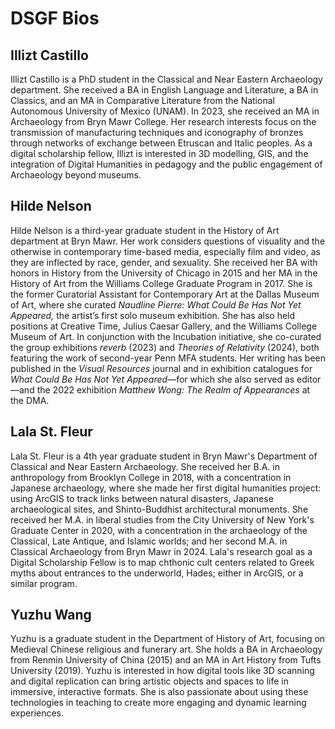# DSGF Bios



## Illizt Castillo

<!--- ![Illizt Castillo](../media/castillo-i.jpg) --->

Illizt Castillo is a PhD student in the Classical and Near Eastern Archaeology department. She received a BA in English Language and Literature, a BA in Classics, and an MA in Comparative Literature from the National Autonomous University of Mexico (UNAM). In 2023, she received an MA in Archaeology from Bryn Mawr College. Her research interests focus on the transmission of manufacturing techniques and iconography of bronzes through networks of exchange between Etruscan and Italic peoples. As a digital scholarship fellow, Illizt is interested in 3D modelling, GIS, and the integration of Digital Humanities in pedagogy and the public engagement of Archaeology beyond museums.

## Hilde Nelson

<!--- ![Hilde Nelson](../media/nelson-h.jpg) --->

Hilde Nelson is a third-year graduate student in the History of Art department at Bryn Mawr. Her work considers questions of visuality and the otherwise in contemporary time-based media, especially film and video, as they are inflected by race, gender, and sexuality. She received her BA with honors in History from the University of Chicago in 2015 and her MA in the History of Art from the Williams College Graduate Program in 2017.  She is the former Curatorial Assistant for Contemporary Art at the Dallas Museum of Art, where she curated *Naudline Pierre: What Could Be Has Not Yet Appeared,* the artist’s first solo museum exhibition. She has also held positions at Creative Time, Julius Caesar Gallery, and the Williams College Museum of Art. In conjunction with the Incubation initiative, she co-curated the group exhibitions *reverb* (2023) and *Theories of Relativity* (2024), both featuring the work of second-year Penn MFA students. Her writing has been published in the *Visual Resources* journal and in exhibition catalogues for *What Could Be Has Not Yet Appeared*—for which she also served as editor—and the 2022 exhibition *Matthew Wong: The Realm of Appearances* at the DMA.

## Lala St. Fleur

Lala St. Fleur is a 4th year graduate student in Bryn Mawr's Department of Classical and Near Eastern Archaeology. She received her B.A. in anthropology from Brooklyn College in 2018, with a concentration in Japanese archaeology, where she made her first digital humanities project: using ArcGIS to track links between natural disasters, Japanese archaeological sites, and Shinto-Buddhist architectural monuments. She received her M.A. in liberal studies from the City University of New York's Graduate Center in 2020, with a concentration in the archaeology of the Classical, Late Antique, and Islamic worlds; and her second M.A. in Classical Archaeology from Bryn Mawr in 2024. Lala's research goal as a Digital Scholarship Fellow is to map chthonic cult centers related to Greek myths about entrances to the underworld, Hades; either in ArcGIS, or a similar program.

## Yuzhu Wang

<!--- ![Yuzhu Wang](../media/wang-y.jpg) --->

Yuzhu is a graduate student in the Department of History of Art, focusing on Medieval Chinese religious and funerary art. She holds a BA in Archaeology from Renmin University of China (2015) and an MA in Art History from Tufts University (2019). Yuzhu is interested in how digital tools like 3D scanning and digital replication can bring artistic objects and spaces to life in immersive, interactive formats. She is also passionate about using these technologies in teaching to create more engaging and dynamic learning experiences.